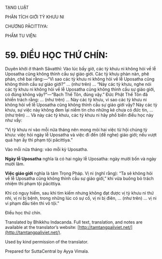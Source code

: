  

TẠNG LUẬT

PHÂN TÍCH GIỚI TỲ KHƯU NI

CHƯƠNG PĀCITTIYA:

PHẨM TU VIỆN:

# 59\. ĐIỀU HỌC THỨ CHÍN:

Duyên khởi ở thành Sāvatthī: Vào lúc bấy giờ, các tỳ khưu ni không hỏi về lễ Uposatha cũng không thỉnh cầu sự giáo giới. Các tỳ khưu phàn nàn, phê phán, chê bai rằng:—“Vì sao các tỳ khưu ni không hỏi về lễ Uposatha cũng không thỉnh cầu sự giáo giới?” … (như trên) … “Này các tỳ khưu, nghe nói các tỳ khưu ni không hỏi về lễ Uposatha cũng không thỉnh cầu sự giáo giới, có đúng không vậy?”—“Bạch Thế Tôn, đúng vậy.” Đức Phật Thế Tôn đã khiển trách rằng: … (như trên) … Này các tỳ khưu, vì sao các tỳ khưu ni không hỏi về lễ Uposatha cũng không thỉnh cầu sự giáo giới vậy? Này các tỳ khưu, sự việc này không đem lại niềm tin cho những kẻ chưa có đức tin, … (như trên) … Và này các tỳ khưu, các tỳ khưu ni hãy phổ biến điều học này như vầy:

“Vị tỳ khưu ni vào mỗi nửa tháng nên mong mỏi hai việc từ hội chúng tỳ khưu: việc hỏi ngày lễ Uposatha và việc đi đến (để nghe) giáo giới; nếu vượt quá hạn ấy thì phạm tội pācittiya.”

Vào mỗi nửa tháng: vào mỗi kỳ Uposatha.

**Ngày lễ Uposatha** nghĩa là có hai ngày lễ Uposatha: ngày mười bốn và ngày mười lăm.

**Việc giáo giới** nghĩa là tám Trọng Pháp. Vị ni (nghĩ rằng): “Ta sẽ không hỏi về lễ Uposatha cũng không thỉnh cầu sự giáo giới,” khi vừa buông bỏ trách nhiệm thì phạm tội pācittiya.

Khi có nguy hiểm, sau khi tìm kiếm nhưng không đạt được vị tỳ khưu ni thứ nhì, vị ni bị bệnh, trong những lúc có sự cố, vị ni bị điên, … (như trên) … vị ni vi phạm đầu tiên thì vô tội.”

Điều học thứ chín.

Translated by Bhikkhu Indacanda. Full text, translation, and notes are available at the translator’s website: [http://tamtangpaliviet.net/](http://tamtangpaliviet.net/).

Used by kind permission of the translator.

Prepared for SuttaCentral by Ayya Vimala.